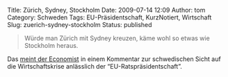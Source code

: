 Title: Zürich, Sydney, Stockholm
Date: 2009-07-14 12:09
Author: tom
Category: Schweden
Tags: EU-Präsidentschaft, KurzNotiert, Wirtschaft
Slug: zuerich-sydney-stockholm
Status: published

> Würde man Zürich mit Sydney kreuzen, käme wohl so etwas wie Stockholm
> heraus.

Das [meint der
Economist](http://www.economist.com/world/europe/displaystory.cfm?story_id=13941289)
in einem Kommentar zur schwedischen Sicht auf die Wirtschaftskrise
anlässlich der “EU-Ratspräsidentschaft”.

